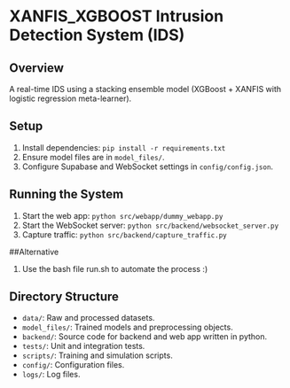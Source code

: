 # XANFIS_XGBOOST Intrusion Detection System (IDS)

## Overview
A real-time IDS using a stacking ensemble model (XGBoost + XANFIS with logistic regression meta-learner).

## Setup
1. Install dependencies: `pip install -r requirements.txt`
2. Ensure model files are in `model_files/`.
3. Configure Supabase and WebSocket settings in `config/config.json`.

## Running the System
1. Start the web app: `python src/webapp/dummy_webapp.py`
2. Start the WebSocket server: `python src/backend/websocket_server.py`
3. Capture traffic: `python src/backend/capture_traffic.py`

##Alternative 
1. Use the bash file run.sh to automate the process :)

## Directory Structure
- `data/`: Raw and processed datasets.
- `model_files/`: Trained models and preprocessing objects.
- `backend/`: Source code for backend and web app written in python.
- `tests/`: Unit and integration tests.
- `scripts/`: Training and simulation scripts.
- `config/`: Configuration files.
- `logs/`: Log files.
